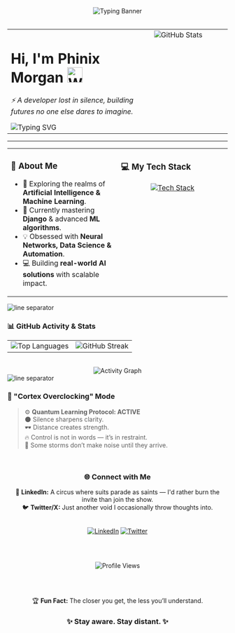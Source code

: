 <div align="center">
  <img src="https://readme-typing-svg.herokuapp.com?font=Fira+Code&weight=800&size=32&duration=3000&pause=1000&color=9400D3&center=true&vCenter=true&width=1000&height=100&lines=%E2%80%9CControl+is+in+silence.%E2%80%9D;...but+silence+is+never+empty." alt="Typing Banner" />
</div>

<br>

<table>
  <tr>
    <td valign="top" width="65%">
      <h1>
        <b>Hi, I'm Phinix Morgan</b>
        <img src="https://user-images.githubusercontent.com/1303154/88677602-1635ba80-d120-11ea-84d8-d263ba5fc3c0.gif" width="35px" alt="Waving hand" />
      </h1>
      <p><i>⚡ A developer lost in silence, building futures no one else dares to imagine.</i></p>
      <img src="https://readme-typing-svg.herokuapp.com?font=Fira+Code&weight=600&size=20&pause=1200&color=9400D3&center=false&vCenter=true&width=550&lines=Some+paths+are+meant+to+be+walked+alone.;The+quiet+ones+watch+the+deepest.;Power+isn’t+shown—it’s+kept+hidden.;Not+everything+deserves+a+reaction." alt="Typing SVG" />
    </td>
    <td valign="top" width="35%">
      <img src="https://github-readme-stats.vercel.app/api?username=Phinix-Morgan&show_icons=true&theme=tokyonight&count_private=true&hide_border=true&line_height=28" alt="GitHub Stats" />
    </td>
  </tr>
</table>

---

<table>
  <tr>
    <td valign="top" width="50%">
      <h3>🚀 About Me</h3>
      <ul>
        <li>👀 Exploring the realms of <b>Artificial Intelligence & Machine Learning</b>.</li>
        <li>🌱 Currently mastering <b>Django</b> & advanced <b>ML algorithms</b>.</li>
        <li>💡 Obsessed with <b>Neural Networks, Data Science & Automation</b>.</li>
        <li>💻 Building <b>real-world AI solutions</b> with scalable impact.</li>
      </ul>
    </td>
    <td valign="top" width="50%">
      <h3>💻 My Tech Stack</h3>
      <p align="center">
        <a href="https://skillicons.dev">
          <img src="https://skillicons.dev/icons?i=python,js,go,c,django,numpy,pandas,sklearn,nodejs,mysql,postgres,mongodb,git,linux&perline=7" alt="Tech Stack" />
        </a>
      </p>
    </td>
  </tr>
</table>

<img src="https://raw.githubusercontent.com/Trilokia/Trilokia/379277808b61450410705a3b957388e365e43a6d/images/line-separator.gif" alt="line separator">

### 📊 GitHub Activity & Stats

<div align="center">
  <table>
    <tr>
      <td valign="top">
        <img src="https://github-readme-stats.vercel.app/api/top-langs/?username=Phinix-Morgan&layout=compact&theme=tokyonight&hide_border=true" alt="Top Languages" />
      </td>
      <td valign="top">
        <img src="https://github-readme-streak-stats.herokuapp.com/?user=Phinix-Morgan&theme=tokyonight&hide_border=true" alt="GitHub Streak" />
      </td>
    </tr>
  </table>
  <br>
  <img src="https://github-readme-activity-graph.vercel.app/graph?username=Phinix-Morgan&theme=tokyo-night&hide_border=true&area=true&bg_color=1a1b27" alt="Activity Graph" />
</div>

<img src="https://raw.githubusercontent.com/Trilokia/Trilokia/379277808b61450410705a3b957388e365e43a6d/images/line-separator.gif" alt="line separator">

### 🧠 "Cortex Overclocking" Mode

> ⚙️ **Quantum Learning Protocol: ACTIVE**  
> 🌑 Silence sharpens clarity.  
> 🕶️ Distance creates strength.  
> 🔥 Control is not in words — it’s in restraint.  
> 🌌 Some storms don’t make noise until they arrive.

<br>

<div align="center">
  <h3>🌐 Connect with Me</h3>
  <p>
    🔗 <b>LinkedIn:</b> A circus where suits parade as saints — I'd rather burn the invite than join the show. <br>
    🐦 <b>Twitter/X:</b> Just another void I occasionally throw thoughts into.
  </p>
  <br>
  <a href="YOUR_LINKEDIN_URL_HERE"><img src="https://img.shields.io/badge/LinkedIn-0A66C2?style=for-the-badge&logo=linkedin&logoColor=white" alt="LinkedIn"></a>
  <a href="YOUR_TWITTER_URL_HERE"><img src="https://img.shields.io/badge/Twitter-1DA1F2?style=for-the-badge&logo=twitter&logoColor=white" alt="Twitter"></a>

  <br><br>
  
  <img src="https://komarev.com/ghpvc/?username=Phinix-Morgan&style=for-the-badge&color=9400D3" alt="Profile Views"/>

  <br><br>
  
  🏆 <b>Fun Fact:</b> The closer you get, the less you’ll understand.
  
  <h3>✨ Stay aware. Stay distant. ✨</h3>
</div>
